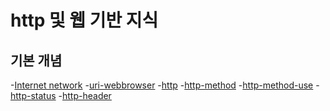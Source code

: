 # http 및 웹 기반 지식 

## 기본 개념
-[Internet network]()
-[uri-webbrowser]()
-[http]()
-[http-method]()
-[http-method-use]()
-[http-status]()
-[http-header]()

